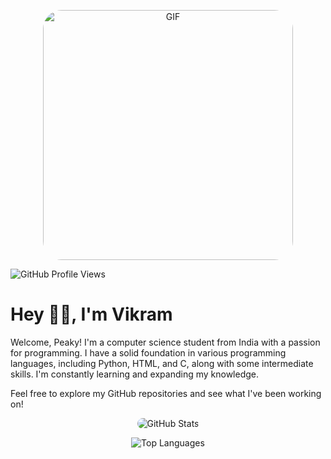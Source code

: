 <p align="center">
  <img src="https://media2.giphy.com/media/QAgRfOGBQr4xvAbCBL/giphy.webp?cid=6c09b952db8413c04134c48e010808e913de67543682683a&rid=giphy.webp&ct=g" width="400" alt="GIF" style="border-radius: 30px;">
</p>

<p align="left">
  <img src="https://komarev.com/ghpvc/?username=vikramisdev&style=for-the-badge" alt="GitHub Profile Views">
</p>

# Hey 👋🏻, I'm Vikram

Welcome, Peaky! I'm a computer science student from India with a passion for programming. I have a solid foundation in various programming languages, including Python, HTML, and C, along with some intermediate skills. I'm constantly learning and expanding my knowledge.

Feel free to explore my GitHub repositories and see what I've been working on!

<p align="center">
  <img style="border-radius: 30px;" src="https://github-readme-stats.vercel.app/api?username=vikramisdev&show_icons=true&locale=en" alt="GitHub Stats">
</p>

<p align="center">
  <img src="https://github-readme-stats.vercel.app/api/top-langs/?username=vikramisdev&layout=compact&langs_count=100" alt="Top Languages">
</p>